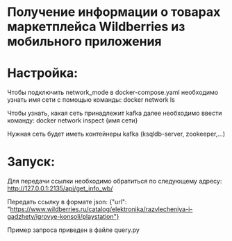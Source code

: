 # Получение информации о товарах маркетплейса Wildberries из мобильного приложения

# Настройка:

Чтобы подключить network_mode в docker-compose.yaml необходимо узнать имя сети с помощью команды:
docker network ls

Чтобы узнать, какая сеть принадлежит kafka далее необходимо ввести команду:
docker network inspect {имя сети}

Нужная сеть будет иметь контейнеры kafka (ksqldb-server, zookeeper,...)

# Запуск:

Для передачи ссылки необходимо обратиться по следующему адресу:
http://127.0.0.1:2135/api/get_info_wb/

Передать ссылку в формате json:
{"url": "https://www.wildberries.ru/catalog/elektronika/razvlecheniya-i-gadzhety/igrovye-konsoli/playstation"}

Пример запроса приведен в файле query.py
